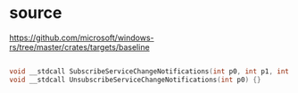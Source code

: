 # source

<https://github.com/microsoft/windows-rs/tree/master/crates/targets/baseline>

```c

void __stdcall SubscribeServiceChangeNotifications(int p0, int p1, int p2, int p3, int p4) {}
void __stdcall UnsubscribeServiceChangeNotifications(int p0) {}

```

